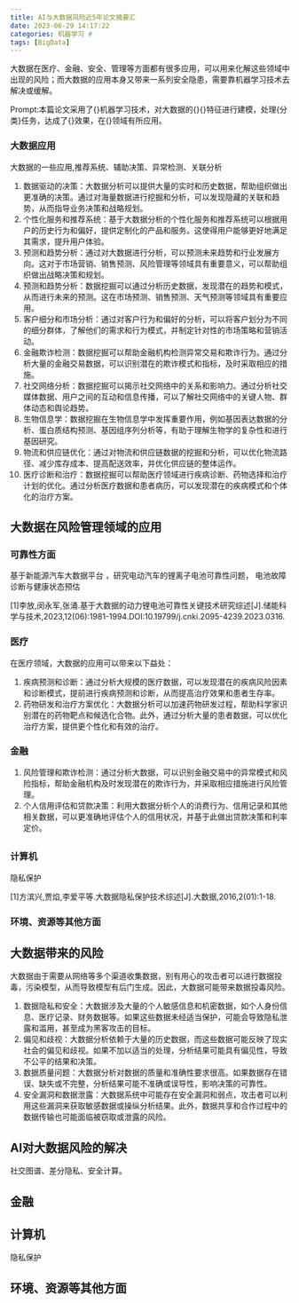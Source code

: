 ```yaml
---
title: AI与大数据风险近5年论文摘要汇
date: 2023-06-29 14:17:22
categories: 机器学习 #
tags: [BigData]
---
```


大数据在医疗、金融、安全、管理等方面都有很多应用，可以用来化解这些领域中出现的风险；而大数据的应用本身又带来一系列安全隐患，需要靠机器学习技术去解决或缓解。

Prompt:本篇论文采用了{}机器学习技术，对大数据的{}{}特征进行建模，处理{分类}任务，达成了{}效果，在{}领域有所应用。

### 大数据应用

大数据的一些应用,推荐系统、辅助决策、异常检测、关联分析

1. 数据驱动的决策：大数据分析可以提供大量的实时和历史数据，帮助组织做出更准确的决策。通过对海量数据进行挖掘和分析，可以发现隐藏的关联和趋势，从而指导业务决策和战略规划。
2. 个性化服务和推荐系统：基于大数据分析的个性化服务和推荐系统可以根据用户的历史行为和偏好，提供定制化的产品和服务。这使得用户能够更好地满足其需求，提升用户体验。
3. 预测和趋势分析：通过对大数据进行分析，可以预测未来趋势和行业发展方向。这对于市场营销、销售预测、风险管理等领域具有重要意义，可以帮助组织做出战略决策和规划。
4. 预测和趋势分析：数据挖掘可以通过分析历史数据，发现潜在的趋势和模式，从而进行未来的预测。这在市场预测、销售预测、天气预测等领域具有重要应用。
5. 客户细分和市场分析：通过对客户行为和偏好的分析，可以将客户划分为不同的细分群体，了解他们的需求和行为模式，并制定针对性的市场策略和营销活动。
6. 金融欺诈检测：数据挖掘可以帮助金融机构检测异常交易和欺诈行为。通过分析大量的金融交易数据，可以识别潜在的欺诈模式和指标，及时采取相应的措施。
7. 社交网络分析：数据挖掘可以揭示社交网络中的关系和影响力。通过分析社交媒体数据、用户之间的互动和信息传播，可以了解社交网络中的关键人物、群体动态和舆论趋势。
8. 生物信息学：数据挖掘在生物信息学中发挥重要作用，例如基因表达数据的分析、蛋白质结构预测、基因组序列分析等，有助于理解生物学的复杂性和进行基因研究。
9. 物流和供应链优化：通过对物流和供应链数据的挖掘和分析，可以优化物流路径、减少库存成本、提高配送效率，并优化供应链的整体运作。
10. 医疗诊断和治疗：数据挖掘可以帮助医疗领域进行疾病诊断、药物选择和治疗计划的优化。通过分析医疗数据和患者病历，可以发现潜在的疾病模式和个体化的治疗方案。

## 大数据在风险管理领域的应用





### 可靠性方面

 基于新能源汽车大数据平台 ，研究电动汽车的锂离子电池可靠性问题， 电池故障诊断与健康状态预估 

[1]李放,闵永军,张涌.基于大数据的动力锂电池可靠性关键技术研究综述[J].储能科学与技术,2023,12(06):1981-1994.DOI:10.19799/j.cnki.2095-4239.2023.0316.

### 医疗

在医疗领域，大数据的应用可以带来以下益处：

1. 疾病预测和诊断：通过分析大规模的医疗数据，可以发现潜在的疾病风险因素和诊断模式，提前进行疾病预测和诊断，从而提高治疗效果和患者生存率。
2. 药物研发和治疗方案优化：大数据分析可以加速药物研发过程，帮助科学家识别潜在的药物靶点和候选化合物。此外，通过分析大量的患者数据，可以优化治疗方案，提供更个性化和有效的治疗。



### 金融

1. 风险管理和欺诈检测：通过分析大数据，可以识别金融交易中的异常模式和风险指标，帮助金融机构及时发现潜在的欺诈行为，并采取相应措施进行风险管理。
2. 个人信用评估和贷款决策：利用大数据分析个人的消费行为、信用记录和其他相关数据，可以更准确地评估个人的信用状况，并基于此做出贷款决策和利率定价。

## 

### 计算机

隐私保护

[1]方滨兴,贾焰,李爱平等.大数据隐私保护技术综述[J].大数据,2016,2(01):1-18.



### 环境、资源等其他方面









## 大数据带来的风险

 大数据由于需要从网络等多个渠道收集数据，别有用心的攻击者可以进行数据投毒，污染模型，从而导致模型有后门生成。因此，大数据可能带来数据投毒风险。 



1. 数据隐私和安全：大数据涉及大量的个人敏感信息和机密数据，如个人身份信息、医疗记录、财务数据等。如果这些数据未经适当保护，可能会导致隐私泄露和滥用，甚至成为黑客攻击的目标。
2. 偏见和歧视：大数据分析依赖于大量的历史数据，而这些数据可能反映了现实社会的偏见和歧视。如果不加以适当的处理，分析结果可能具有偏见性，导致不公平的结果和决策。
3. 数据质量问题：大数据分析对数据的质量和准确性要求很高。如果数据存在错误、缺失或不完整，分析结果可能不准确或误导性，影响决策的可靠性。
4. 安全漏洞和数据泄露：大数据系统中可能存在安全漏洞和弱点，攻击者可以利用这些漏洞来获取敏感数据或操纵分析结果。此外，数据共享和合作过程中的数据传输也可能面临被窃取或泄露的风险。



## AI对大数据风险的解决

社交图谱、差分隐私、安全计算。





## 金融



## 

## 计算机

隐私保护





## 环境、资源等其他方面

